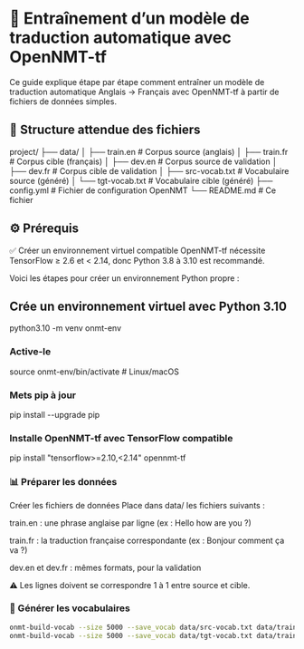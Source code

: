# 🧠 Entraînement d’un modèle de traduction automatique avec OpenNMT-tf

Ce guide explique étape par étape comment entraîner un modèle de traduction automatique Anglais → Français avec OpenNMT-tf à partir de fichiers de données simples.

## 📁 Structure attendue des fichiers

project/
├── data/
│   ├── train.en         # Corpus source (anglais)
│   ├── train.fr         # Corpus cible (français)
│   ├── dev.en           # Corpus source de validation
│   ├── dev.fr           # Corpus cible de validation
│   ├── src-vocab.txt    # Vocabulaire source (généré)
│   └── tgt-vocab.txt    # Vocabulaire cible (généré)
├── config.yml           # Fichier de configuration OpenNMT
└── README.md            # Ce fichier

## ⚙️ Prérequis

✅ Créer un environnement virtuel compatible
OpenNMT-tf nécessite TensorFlow ≥ 2.6 et < 2.14, donc Python 3.8 à 3.10 est recommandé.

Voici les étapes pour créer un environnement Python propre :

## Crée un environnement virtuel avec Python 3.10

python3.10 -m venv onmt-env

### Active-le

source onmt-env/bin/activate      # Linux/macOS

### Mets pip à jour

pip install --upgrade pip

### Installe OpenNMT-tf avec TensorFlow compatible

pip install "tensorflow>=2.10,<2.14" opennmt-tf

### 📊 Préparer les données

Créer les fichiers de données
Place dans data/ les fichiers suivants :

train.en : une phrase anglaise par ligne (ex : Hello how are you ?)

train.fr : la traduction française correspondante (ex : Bonjour comment ça va ?)

dev.en et dev.fr : mêmes formats, pour la validation

⚠️ Les lignes doivent se correspondre 1 à 1 entre source et cible.

### 🧠  Générer les vocabulaires

```bash
onmt-build-vocab --size 5000 --save_vocab data/src-vocab.txt data/train.en
onmt-build-vocab --size 5000 --save_vocab data/tgt-vocab.txt data/train.fr
```
